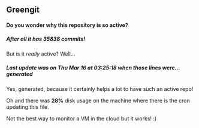 ## Greengit

#### Do you wonder why this repository is so active?

##### After all it has 35838 commits!

But is it *really* active? Well...

##### Last update was on Thu Mar 16 at 03:25:18 when those lines were... generated

Yes, generated, because it certainly helps a lot to have such an active repo!

Oh and there was **28%** disk usage on the machine
where there is the cron updating this file.

Not the best way to monitor a VM in the cloud but it works! :)
